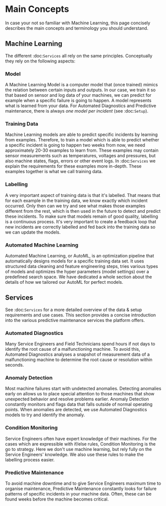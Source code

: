 # Main Concepts
In case your not so familiar with Machine Learning, this page concisely describes the
main concepts and terminology you should understand.

## Machine Learning
The different :doc:`Services` all rely on the same principles. Conceptually they rely on the following aspects:

### Model
A Machine Learning Model is a computer model that (once trained) mimics the relation between certain inputs and
outputs. In our case, we train it so that based on sensor and log data of your machines, we can predict for example
when a specific failure is going to happen. A model represents what is learned from your data. For Automated
Diagnostics and Predictive maintenance, there is always *one model per incident* (see :doc:`Setup`).

### Training Data
Machine Learning models are able to predict specific incidents by learning from examples. Therefore, to train a
model which is able to predict whether a specific incident is going to happen two weeks from now, we need
approximately 20-30 examples to learn from. These examples may contain sensor measurements such as temperatures,
voltages and pressures, but also machine states, flags, errors or other event logs. In :doc:`Services`
we explain the requirements for these examples more in-depth. These examples together is what we call training data.

### Labelling
A very important aspect of training data is that it's labelled. That means that for each example in the training
data, we know exactly which incident occurred. Only then can we try and see what makes those examples different from
the rest, which is then used in the future to detect and predict these incidents. To make sure that models remain
of good quality, labelling is a continuous process. It's very important to create a feedback loop that new incidents
are correctly labelled and fed back into the training data so we can update the models.

### Automated Machine Learning
Automated Machine Learning, or AutoML, is an optimization pipeline that automatically designs models for a specific
training data set. It uses structured data cleaning and feature engineering steps, tries various types of models
and optimizes the hyper parameters (model settings) over a predefined search space. We have dedicated a whole section
about the details of how we tailored our AutoML for perfect models.

## Services
See :doc:`Services` for a more detailed overview of the data & setup requirements and use cases.
This section provides a concise introduction into the various predictive maintenance services the platform
offers.

### Automated Diagnostics
Many Service Engineers and Field Technicians spend hours if not days to identify the root cause of a malfunctioning
machine. To avoid this, Automated Diagnostics analyses a snapshot of measurement data of a malfunctioning machine
to determine the root cause or resolution within seconds.

### Anomaly Detection
Most machine failures start with undetected anomalies. Detecting anomalies early on allows us to place special attention to
those machines that show unexpected behavior and resolve problems earlier. Anomaly Detection constantly monitors and
flags data that falls outside of normal operating points. When anomalies are detected, we use Automated Diagnostics
models to try and identify the anomaly.

### Condition Monitoring
Service Engineers often have expert knowledge of their machines. For the cases which are expressible with
if/else rules, Condition Monitoring is the go to strategy. Here we don't use machine learning, but rely fully on
the Service Engineers' knowledge. We also use these rules to make the labelling process easier.

### Predictive Maintenance
To avoid machine downtime and to give Service Engineers maximum time to organise maintenance, Predictive Maintenance
constantly looks for failure patterns of specific incidents in your machine data. Often, these can be found weeks
before the machine becomes critical.


